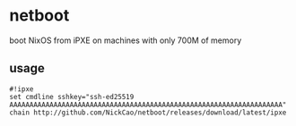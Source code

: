 # netboot
boot NixOS from iPXE on machines with only 700M of memory

## usage
```ipxe
#!ipxe
set cmdline sshkey="ssh-ed25519 AAAAAAAAAAAAAAAAAAAAAAAAAAAAAAAAAAAAAAAAAAAAAAAAAAAAAAAAAAAAAAAAAAAA"
chain http://github.com/NickCao/netboot/releases/download/latest/ipxe
```
